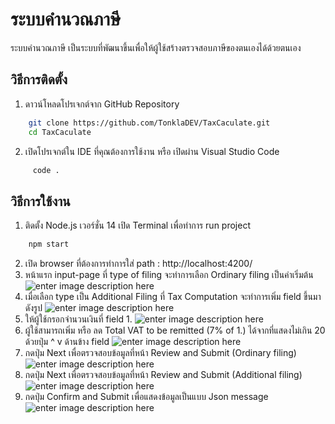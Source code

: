 # ระบบคำนวณภาษี
ระบบคำนวณภาษี เป็นระบบที่พัฒนาขึ้นเพื่อให้ผู้ใช้สร้างตรวจสอบภาษีของตนเองได้ด้วยตนเอง


## วิธีการติดตั้ง

1.  ดาวน์โหลดโปรเจกต์จาก GitHub Repository
```bash
    git clone https://github.com/TonklaDEV/TaxCaculate.git
    cd TaxCaculate 
 ```

2.  เปิดโปรเจกต์ใน IDE ที่คุณต้องการใช้งาน หรือ เปิดผ่าน Visual Studio Code
```bash
	 code .
 ```


## วิธีการใช้งาน
 1. ติดตั้ง Node.js เวอร์ชั่น 14 เปิด Terminal เพื่อทำการ run project
```bash
    npm start
 ```
 2. เปิด browser ที่ต้องการทำการใส่ path : http://localhost:4200/
3. หน้าแรก input-page ที่ type of filing จะทำการเลือก Ordinary filing เป็นค่าเริ่มต้น![enter image description here](https://i.imgur.com/RxxlHQL.png)
4. เมื่อเลือก type เป็น Additional Filing ที่ Tax Computation จะทำการเพิ่ม field ขึ้นมาดังรูป ![enter image description here](https://i.imgur.com/gvRtmNL.png)
5. ให้ผู้ใช้กรอกจำนวนเงินที่ field 1. 
![enter image description here](https://i.imgur.com/3WqD73x.png)
6. ผู้ใช้สามารถเพิ่ม หรือ ลด Total VAT to be remitted (7% of 1.) ได้จากที่แสดงไม่เกิน 20 ด้วยปุ่ม ^ v ด้านข้าง field
![enter image description here](https://i.imgur.com/kMHFg2W.png)
7. กดปุ่ม Next เพื่อตรวจสอบข้อมูลที่หน้า Review and Submit (Ordinary filing)
![enter image description here](https://i.imgur.com/l8nvSIw.png)
8. กดปุ่ม Next เพื่อตรวจสอบข้อมูลที่หน้า Review and Submit (Additional filing)
![enter image description here](https://i.imgur.com/5wuL3QM.png)
9. กดปุ่ม Confirm and Submit เพื่อแสดงข้อมูลเป็นแบบ Json message
![enter image description here](https://i.imgur.com/YcJ0tBn.png) 
 
